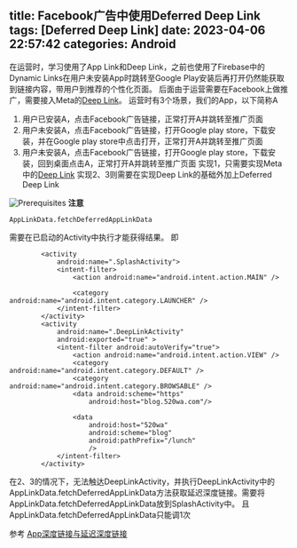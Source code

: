title: Facebook广告中使用Deferred Deep Link
tags: [Deferred Deep Link]
date: 2023-04-06 22:57:42
categories: Android
---

在运营时，学习使用了App Link和Deep Link，之前也使用了Firebase中的Dynamic Links在用户未安装App时跳转至Google Play安装后再打开仍然能获取到链接内容，带用户到推荐的个性化页面。
后面由于运营需要在Facebook上做推广，需要接入Meta的[Deep Link](https://developers.facebook.com/docs/app-ads/deep-linking)。
运营时有3个场景，我们的App，以下简称A
1. 用户已安装A，点击Facebook广告链接，正常打开A并跳转至推广页面
2. 用户未安装A，点击Facebook广告链接，打开Google play store，下载安装，并在Google play store中点击打开，正常打开A并跳转至推广页面
3. 用户未安装A，点击Facebook广告链接，打开Google play store，下载安装，回到桌面点击A，正常打开A并跳转至推广页面
实现1，只需要实现Meta中的[Deep Link](https://developers.facebook.com/docs/app-ads/deep-linking)
实现2、3则需要在实现Deep Link的基础外加上Deferred Deep Link
<!-- more -->
![Prerequisites](DeferredDeepLinkRequired.png)
**注意**
``` Android
AppLinkData.fetchDeferredAppLinkData
```
需要在已启动的Activity中执行才能获得结果。
即
``` Android
        <activity
            android:name=".SplashActivity">
            <intent-filter>
                <action android:name="android.intent.action.MAIN" />

                <category android:name="android.intent.category.LAUNCHER" />
            </intent-filter>
        </activity>
        <activity
            android:name=".DeepLinkActivity"
            android:exported="true" >
            <intent-filter android:autoVerify="true">
                <action android:name="android.intent.action.VIEW" />
                <category android:name="android.intent.category.DEFAULT" />
                <category android:name="android.intent.category.BROWSABLE" />
                <data android:scheme="https"
                    android:host="blog.520wa.com"/>

                <data
                    android:host="520wa"
                    android:scheme="blog"
                    android:pathPrefix="/lunch"
                    />
            </intent-filter>
        </activity>
```
在2、3的情况下，无法触达DeepLinkActivity，并执行DeepLinkActivity中的AppLinkData.fetchDeferredAppLinkData方法获取延迟深度链接。需要将AppLinkData.fetchDeferredAppLinkData放到SplashActivity中。
且AppLinkData.fetchDeferredAppLinkData只能调1次

参考
[App深度链接与延迟深度链接](https://www.biaodianfu.com/deep-link-deferred-deeplink.html)

